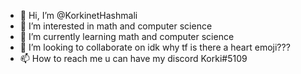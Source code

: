 - 👋 Hi, I’m @KorkinetHashmali
- 👀 I’m interested in math and computer science
- 🌱 I’m currently learning math and computer science
- 💞️ I’m looking to collaborate on idk why tf is there a heart emoji???
- 📫 How to reach me u can have my discord Korki#5109

<!---
KorkinetHashmali/KorkinetHashmali is a ✨ special ✨ repository because its `README.md` (this file) appears on your GitHub profile.
You can click the Preview link to take a look at your changes.
--->
